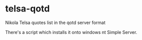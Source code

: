 # telsa-qotd
Nikola Telsa quotes list in the qotd server format

There's a script which installs it onto windows nt Simple Server.
